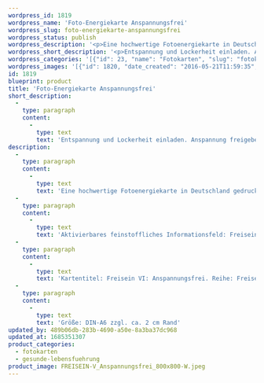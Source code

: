 ```yaml
---
wordpress_id: 1819
wordpress_name: 'Foto-Energiekarte Anspannungsfrei'
wordpress_slug: foto-energiekarte-anspannungsfrei
wordpress_status: publish
wordpress_description: '<p>Eine hochwertige Fotoenergiekarte in Deutschland gedruckt und in Handarbeit laminiert.  Sie ist in Postkartengröße (DIN-A6) gut zu transportieren und kann auch auf den Körper aufgelegt werden.</p><p>Aktivierbares feinstoffliches Informationsfeld: Freisein - Entspanntheit - Lockerheit - Gelassenheit. Die Impulse dieser Blütenenergie auf sich wirken lassen und die Angespanntheit frei geben, um sich in eine Entspanntheit zu transformieren. Jede Ebene des eigenen ''Ich'' freigeben, um locker zu werden. Gelassenheit spüren.</p><p>Kartentitel: Freisein VI: Anspannungsfrei. Reihe: Freisein. Schwingung: Orange</p><p>Größe: DIN-A6 zzgl. ca. 2 cm Rand<br />Andere Formate sind individuell für Sie innerhalb weniger Tage herstellbar. Bitte kontaktieren Sie uns hierfür unter <a href="mailto:info@elvedenverlag.de">info@elvedenverlag.de</a>.</p><p><a href="https://my.feenbaum.de/anwendung-energiebilder-foto-laminiert/">Anwendungshinweise</a>      <a href="https://my.feenbaum.de/produktinformationen-fotokarten/">Produktinformationen</a></p>'
wordpress_short_description: '<p>Entspannung und Lockerheit einladen. Anspannung freigeben.<br /><em>Hinweis: Das Wasserzeichen „Elveden Verlag Energiebild“ wird nicht mit gedruckt</em></p>'
wordpress_categories: '[{"id": 23, "name": "Fotokarten", "slug": "fotokarten"}, {"id": 38, "name": "Gesunde Lebensf\u00fchrung", "slug": "gesunde-lebensfuehrung"}]'
wordpress_images: '[{"id": 1820, "date_created": "2016-05-21T11:59:35", "date_created_gmt": "2016-05-21T07:59:35", "date_modified": "2016-05-21T11:59:35", "date_modified_gmt": "2016-05-21T07:59:35", "src": "https://my.feenbaum.de/wp-content/uploads/2016/05/FREISEIN-V_Anspannungsfrei_800x800-W.jpeg", "name": "FREISEIN-V_Anspannungsfrei_800x800-W", "alt": ""}]'
id: 1819
blueprint: product
title: 'Foto-Energiekarte Anspannungsfrei'
short_description:
  -
    type: paragraph
    content:
      -
        type: text
        text: 'Entspannung und Lockerheit einladen. Anspannung freigeben.'
description:
  -
    type: paragraph
    content:
      -
        type: text
        text: 'Eine hochwertige Fotoenergiekarte in Deutschland gedruckt und in Handarbeit laminiert.  Sie ist in Postkartengröße (DIN-A6) gut zu transportieren und kann auch auf den Körper aufgelegt werden.'
  -
    type: paragraph
    content:
      -
        type: text
        text: 'Aktivierbares feinstoffliches Informationsfeld: Freisein - Entspanntheit - Lockerheit - Gelassenheit. Die Impulse dieser Blütenenergie auf sich wirken lassen und die Angespanntheit frei geben, um sich in eine Entspanntheit zu transformieren. Jede Ebene des eigenen ''Ich'' freigeben, um locker zu werden. Gelassenheit spüren.'
  -
    type: paragraph
    content:
      -
        type: text
        text: 'Kartentitel: Freisein VI: Anspannungsfrei. Reihe: Freisein. Schwingung: Orange'
  -
    type: paragraph
    content:
      -
        type: text
        text: 'Größe: DIN-A6 zzgl. ca. 2 cm Rand'
updated_by: 489b06db-283b-4690-a50e-8a3ba37dc968
updated_at: 1685351307
product_categories:
  - fotokarten
  - gesunde-lebensfuehrung
product_image: FREISEIN-V_Anspannungsfrei_800x800-W.jpeg
---
```

